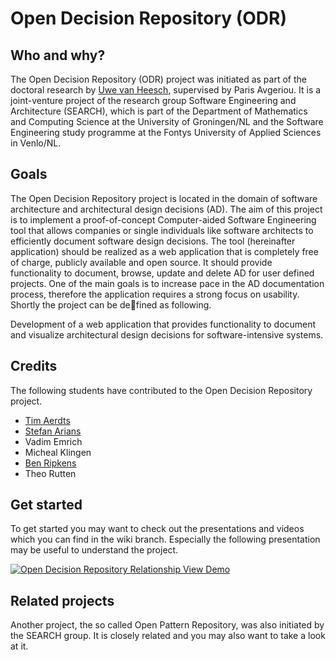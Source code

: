# Open Decision Repository (ODR)

## Who and why?
The Open Decision Repository (ODR) project was initiated as part of the doctoral research by [Uwe van Heesch](http://github.com/uwevanheesch), supervised by Paris Avgeriou. It is a joint-venture project of the research group Software Engineering and Architecture (SEARCH), which is part of the Department of Mathematics and Computing Science at the University of Groningen/NL and the Software Engineering study programme at the Fontys University of Applied Sciences in Venlo/NL.

## Goals
The Open Decision Repository project is located in the domain of software architecture and architectural design decisions (AD). The aim of this project is to implement a proof-of-concept Computer-aided Software Engineering tool that allows companies or single individuals like software architects to efficiently document software design decisions. The tool (hereinafter application) should be realized as a web application that is completely free of charge, publicly available and open source. It should provide functionality to document, browse, update and delete AD for user defined projects. One of the main goals is to increase pace in the AD documentation process, therefore the application requires a strong focus on usability. Shortly the project can be defined as following.

Development of a web application that provides functionality to document and visualize architectural design decisions for software-intensive systems.

## Credits
The following students have contributed to the Open Decision Repository project.

 - [Tim Aerdts](http://github.com/tuimz)
 - [Stefan Arians](http://github.com/sarians)
 - Vadim Emrich
 - Micheal Klingen
 - [Ben Ripkens](http://github.com/bripkens)
 - Theo Rutten
 
## Get started
To get started you may want to check out the presentations and videos which you can find in the wiki branch. Especially the following presentation may be useful to understand the project.

[![Open Decision Repository Relationship View Demo](http://img.youtube.com/vi/hZd26WLHgbY/0.jpg)](http://www.youtube.com/watch?v=hZd26WLHgbY)

## Related projects
Another project, the so called Open Pattern Repository, was also initiated by the SEARCH group. It is closely related and you may also want to take a look at it.
